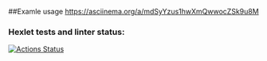 ##Examle usage
https://asciinema.org/a/mdSyYzus1hwXmQwwocZSk9u8M

### Hexlet tests and linter status:
[![Actions Status](https://github.com/MeJlukc/frontend-project-46/actions/workflows/hexlet-check.yml/badge.svg)](https://github.com/MeJlukc/frontend-project-46/actions)

